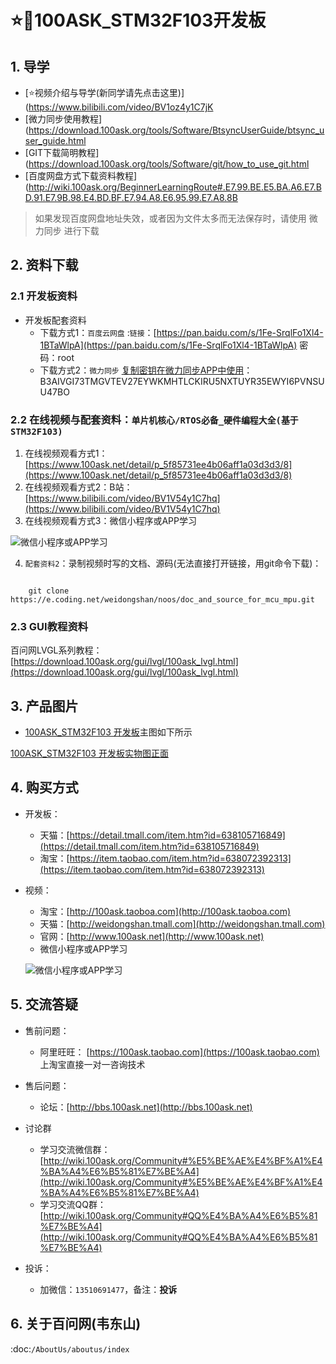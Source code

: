 # ⭐🎫100ASK_STM32F103开发板

## 1. 导学

- [⭐视频介绍与导学(新同学请先点击这里)](https://www.bilibili.com/video/BV1oz4y1C7jK
- [微力同步使用教程](https://download.100ask.org/tools/Software/BtsyncUserGuide/btsync_user_guide.html
- [GIT下载简明教程](https://download.100ask.org/tools/Software/git/how_to_use_git.html
- [百度网盘方式下载资料教程](http://wiki.100ask.org/BeginnerLearningRoute#.E7.99.BE.E5.BA.A6.E7.BD.91.E7.9B.98.E4.BD.BF.E7.94.A8.E6.95.99.E7.A8.8B

> 如果发现百度网盘地址失效，或者因为文件太多而无法保存时，请使用 微力同步 进行下载
   

## 2. 资料下载

### 2.1 开发板资料

- 开发板配套资料
  - 下载方式1：``百度云网盘`` :`链接`：[https://pan.baidu.com/s/1Fe-SrqlFo1Xl4-1BTaWlpA](https://pan.baidu.com/s/1Fe-SrqlFo1Xl4-1BTaWlpA) 密码：root
  - 下载方式2：``微力同步`` [复制密钥在微力同步APP中使用](https://download.100ask.org/tools/Software/BtsyncUserGuide/btsync_user_guide.html)：B3AIVGI73TMGVTEV27EYWKMHTLCKIRU5NXTUYR35EWYI6PVNSUU47BO



### 2.2 在线视频与配套资料：``单片机核心/RTOS必备_硬件编程大全(基于STM32F103)``

1. 在线视频观看方式1：[https://www.100ask.net/detail/p_5f85731ee4b06aff1a03d3d3/8](https://www.100ask.net/detail/p_5f85731ee4b06aff1a03d3d3/8)
2. 在线视频观看方式2：B站：[https://www.bilibili.com/video/BV1V54y1C7hq](https://www.bilibili.com/video/BV1V54y1C7hq)
3. 在线视频观看方式3：微信小程序或APP学习

![微信小程序或APP学习](http://photos.100ask.net/100ask/aboutus/100ASK_Applets.jpg)
   
  
4. ``配套资料2``：录制视频时写的文档、源码(无法直接打开链接，用git命令下载)：


```shell
	
	git clone https://e.coding.net/weidongshan/noos/doc_and_source_for_mcu_mpu.git
```
	
### 2.3 GUI教程资料

百问网LVGL系列教程： [https://download.100ask.org/gui/lvgl/100ask_lvgl.html](https://download.100ask.org/gui/lvgl/100ask_lvgl.html)



## 3. 产品图片

- [100ASK_STM32F103 开发板](https://item.taobao.com/item.htm?id=638072392313)主图如下所示

[100ASK_STM32F103 开发板实物图正面](http://photos.100ask.net/100ask/products/boards/St/100ask_stm32f103/100ask_stm32f103_positive.jpg)
  

## 4. 购买方式

- 开发板：
  - 天猫：[https://detail.tmall.com/item.htm?id=638105716849](https://detail.tmall.com/item.htm?id=638105716849)
  - 淘宝：[https://item.taobao.com/item.htm?id=638072392313](https://item.taobao.com/item.htm?id=638072392313)

- 视频：
  - 淘宝：[http://100ask.taoboa.com](http://100ask.taoboa.com)
  - 天猫：[http://weidongshan.tmall.com](http://weidongshan.tmall.com)
  - 官网：[http://www.100ask.net](http://www.100ask.net)
  - 微信小程序或APP学习
  
  ![微信小程序或APP学习](http://photos.100ask.net/100ask/aboutus/100ASK_Applets.jpg)
   
  

## 5. 交流答疑

- 售前问题：
  - 阿里旺旺： [https://100ask.taobao.com](https://100ask.taobao.com) 上淘宝直接一对一咨询技术

- 售后问题：
  - 论坛：[http://bbs.100ask.net](http://bbs.100ask.net)
  
- 讨论群
  - 学习交流微信群：[http://wiki.100ask.org/Community#%E5%BE%AE%E4%BF%A1%E4%BA%A4%E6%B5%81%E7%BE%A4](http://wiki.100ask.org/Community#%E5%BE%AE%E4%BF%A1%E4%BA%A4%E6%B5%81%E7%BE%A4)
  - 学习交流QQ群：  [http://wiki.100ask.org/Community#QQ%E4%BA%A4%E6%B5%81%E7%BE%A4](http://wiki.100ask.org/Community#QQ%E4%BA%A4%E6%B5%81%E7%BE%A4)

- 投诉：
  - 加微信：``13510691477``，备注：**投诉**


## 6. 关于百问网(韦东山)


 :doc:`/AboutUs/aboutus/index`


